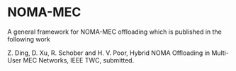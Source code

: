 # NOMA-MEC
A general framework for NOMA-MEC offloading which is published in the following work

Z. Ding, D. Xu, R. Schober and H. V. Poor, Hybrid NOMA Offloading in Multi-User MEC Networks, IEEE TWC, submitted. 
